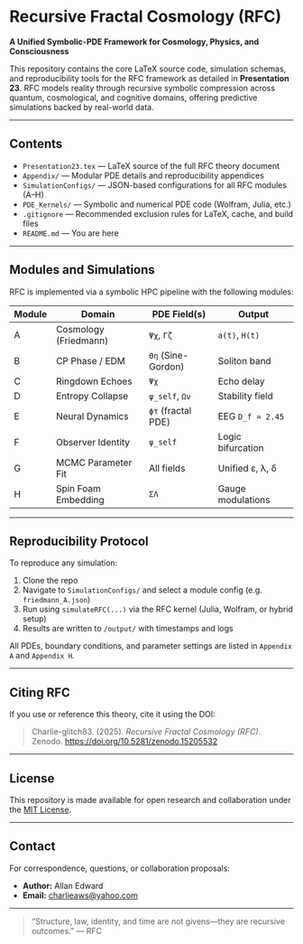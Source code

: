# Recursive Fractal Cosmology (RFC)

**A Unified Symbolic-PDE Framework for Cosmology, Physics, and Consciousness**

This repository contains the core LaTeX source code, simulation schemas, and reproducibility tools for the RFC framework as detailed in **Presentation 23**. RFC models reality through recursive symbolic compression across quantum, cosmological, and cognitive domains, offering predictive simulations backed by real-world data.

---

## Contents

- `Presentation23.tex` — LaTeX source of the full RFC theory document
- `Appendix/` — Modular PDE details and reproducibility appendices
- `SimulationConfigs/` — JSON-based configurations for all RFC modules (A–H)
- `PDE_Kernels/` — Symbolic and numerical PDE code (Wolfram, Julia, etc.)
- `.gitignore` — Recommended exclusion rules for LaTeX, cache, and build files
- `README.md` — You are here

---

## Modules and Simulations

RFC is implemented via a symbolic HPC pipeline with the following modules:

| Module | Domain                     | PDE Field(s)           | Output |
|--------|----------------------------|-------------------------|--------|
| A      | Cosmology (Friedmann)      | `Ψχ`, `Γζ`              | `a(t)`, `H(t)` |
| B      | CP Phase / EDM             | `Θη` (Sine-Gordon)      | Soliton band |
| C      | Ringdown Echoes            | `Ψχ`                    | Echo delay |
| D      | Entropy Collapse           | `ψ_self`, `Ων`          | Stability field |
| E      | Neural Dynamics            | `ϕτ` (fractal PDE)      | EEG `D_f ≈ 2.45` |
| F      | Observer Identity          | `ψ_self`                | Logic bifurcation |
| G      | MCMC Parameter Fit         | All fields              | Unified ε, λ, δ |
| H      | Spin Foam Embedding        | `ΣΛ`                    | Gauge modulations |

---

## Reproducibility Protocol

To reproduce any simulation:

1. Clone the repo
2. Navigate to `SimulationConfigs/` and select a module config (e.g. `friedmann_A.json`)
3. Run using `simulateRFC(...)` via the RFC kernel (Julia, Wolfram, or hybrid setup)
4. Results are written to `/output/` with timestamps and logs

All PDEs, boundary conditions, and parameter settings are listed in `Appendix A` and `Appendix H`.

---

## Citing RFC

If you use or reference this theory, cite it using the DOI:

> Charlie-glitch83. (2025). *Recursive Fractal Cosmology (RFC)*. Zenodo. https://doi.org/10.5281/zenodo.15205532

---

## License

This repository is made available for open research and collaboration under the [MIT License](LICENSE).

---

## Contact

For correspondence, questions, or collaboration proposals:

- **Author:** Allan Edward  
- **Email:** charlieaws@yahoo.com

---

> “Structure, law, identity, and time are not givens—they are recursive outcomes.” — RFC
